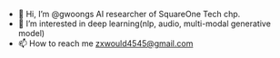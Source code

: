 - 👋 Hi, I’m @gwoongs AI researcher of SquareOne Tech chp.
- 👀 I’m interested in deep learning(nlp, audio, multi-modal generative model)
- 📫 How to reach me zxwould4545@gmail.com

<!---
gwoongs/gwoongs is a ✨ special ✨ repository because its `README.md` (this file) appears on your GitHub profile.
You can click the Preview link to take a look at your changes.
--->
